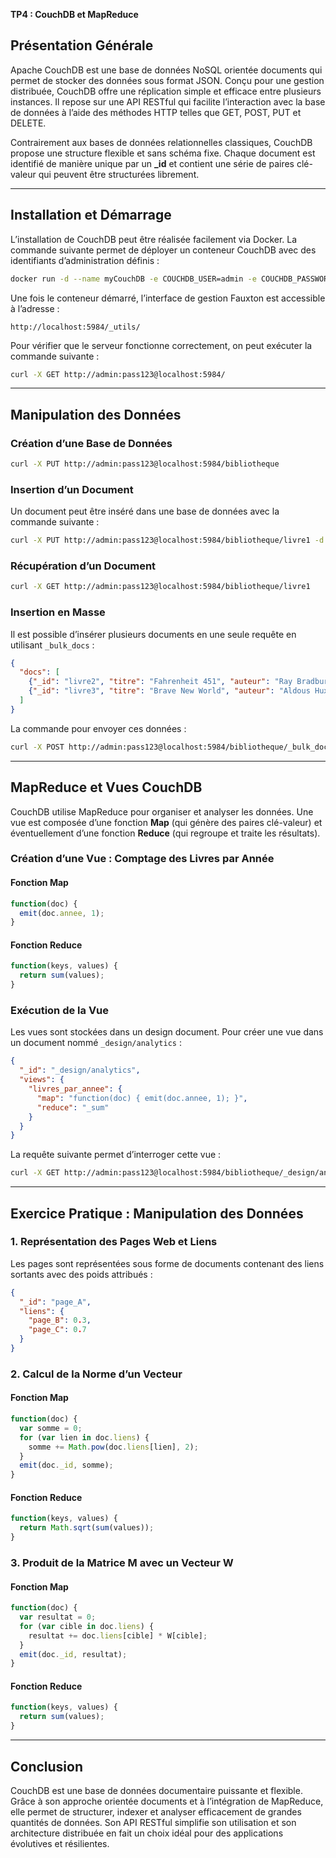 **TP4 : CouchDB et MapReduce**

## Présentation Générale

Apache CouchDB est une base de données NoSQL orientée documents qui permet de stocker des données sous format JSON. Conçu pour une gestion distribuée, CouchDB offre une réplication simple et efficace entre plusieurs instances. Il repose sur une API RESTful qui facilite l’interaction avec la base de données à l’aide des méthodes HTTP telles que GET, POST, PUT et DELETE.

Contrairement aux bases de données relationnelles classiques, CouchDB propose une structure flexible et sans schéma fixe. Chaque document est identifié de manière unique par un **_id** et contient une série de paires clé-valeur qui peuvent être structurées librement.

---

## Installation et Démarrage

L’installation de CouchDB peut être réalisée facilement via Docker. La commande suivante permet de déployer un conteneur CouchDB avec des identifiants d’administration définis :

```sh
docker run -d --name myCouchDB -e COUCHDB_USER=admin -e COUCHDB_PASSWORD=pass123 -p 5984:5984 couchdb
```

Une fois le conteneur démarré, l’interface de gestion Fauxton est accessible à l’adresse :

```http
http://localhost:5984/_utils/
```

Pour vérifier que le serveur fonctionne correctement, on peut exécuter la commande suivante :

```sh
curl -X GET http://admin:pass123@localhost:5984/
```

---

## Manipulation des Données

### Création d’une Base de Données

```sh
curl -X PUT http://admin:pass123@localhost:5984/bibliotheque
```

### Insertion d’un Document

Un document peut être inséré dans une base de données avec la commande suivante :

```sh
curl -X PUT http://admin:pass123@localhost:5984/bibliotheque/livre1 -d '{"titre":"1984", "auteur":"George Orwell", "annee":1949}' -H "Content-Type: application/json"
```

### Récupération d’un Document

```sh
curl -X GET http://admin:pass123@localhost:5984/bibliotheque/livre1
```

### Insertion en Masse

Il est possible d’insérer plusieurs documents en une seule requête en utilisant `_bulk_docs` :

```json
{
  "docs": [
    {"_id": "livre2", "titre": "Fahrenheit 451", "auteur": "Ray Bradbury", "annee": 1953},
    {"_id": "livre3", "titre": "Brave New World", "auteur": "Aldous Huxley", "annee": 1932}
  ]
}
```

La commande pour envoyer ces données :

```sh
curl -X POST http://admin:pass123@localhost:5984/bibliotheque/_bulk_docs -d @livres.json -H "Content-Type: application/json"
```

---

## MapReduce et Vues CouchDB

CouchDB utilise MapReduce pour organiser et analyser les données. Une vue est composée d’une fonction **Map** (qui génère des paires clé-valeur) et éventuellement d’une fonction **Reduce** (qui regroupe et traite les résultats).

### Création d’une Vue : Comptage des Livres par Année

#### Fonction Map
```javascript
function(doc) {
  emit(doc.annee, 1);
}
```

#### Fonction Reduce
```javascript
function(keys, values) {
  return sum(values);
}
```

### Exécution de la Vue

Les vues sont stockées dans un design document. Pour créer une vue dans un document nommé `_design/analytics` :

```json
{
  "_id": "_design/analytics",
  "views": {
    "livres_par_annee": {
      "map": "function(doc) { emit(doc.annee, 1); }",
      "reduce": "_sum"
    }
  }
}
```

La requête suivante permet d’interroger cette vue :

```sh
curl -X GET http://admin:pass123@localhost:5984/bibliotheque/_design/analytics/_view/livres_par_annee
```

---

## Exercice Pratique : Manipulation des Données

### 1. Représentation des Pages Web et Liens

Les pages sont représentées sous forme de documents contenant des liens sortants avec des poids attribués :

```json
{
  "_id": "page_A",
  "liens": {
    "page_B": 0.3,
    "page_C": 0.7
  }
}
```

### 2. Calcul de la Norme d’un Vecteur

#### Fonction Map
```javascript
function(doc) {
  var somme = 0;
  for (var lien in doc.liens) {
    somme += Math.pow(doc.liens[lien], 2);
  }
  emit(doc._id, somme);
}
```

#### Fonction Reduce
```javascript
function(keys, values) {
  return Math.sqrt(sum(values));
}
```

### 3. Produit de la Matrice M avec un Vecteur W

#### Fonction Map
```javascript
function(doc) {
  var resultat = 0;
  for (var cible in doc.liens) {
    resultat += doc.liens[cible] * W[cible];
  }
  emit(doc._id, resultat);
}
```

#### Fonction Reduce
```javascript
function(keys, values) {
  return sum(values);
}
```

---

## Conclusion

CouchDB est une base de données documentaire puissante et flexible. Grâce à son approche orientée documents et à l’intégration de MapReduce, elle permet de structurer, indexer et analyser efficacement de grandes quantités de données. Son API RESTful simplifie son utilisation et son architecture distribuée en fait un choix idéal pour des applications évolutives et résilientes.

